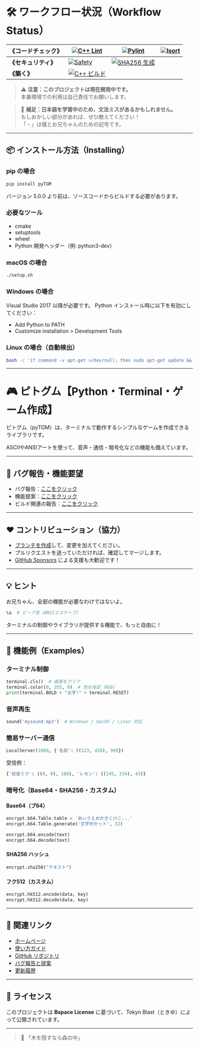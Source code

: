 # 🛠️ ワークフロー状況（Workflow Status）

<!-- Eventually, will be |linting|security|築く|です -->

| **《コードチェック》** | [![C++ Lint](https://github.com/TokynBlast/pyTGM/actions/workflows/cpplint.yml/badge.svg)](https://github.com/TokynBlast/pyTGM/actions/workflows/cpplint.yml) | [![Pylint](https://github.com/TokynBlast/pyTGM/actions/workflows/pylint.yml/badge.svg)](https://github.com/TokynBlast/pyTGM/actions/workflows/pylint.yml)                                | [![Isort](https://github.com/TokynBlast/pyTGM/actions/workflows/Isort.yml/badge.svg)](https://github.com/TokynBlast/pyTGM/actions/workflows/Isort.yml) |
| ------------- | ------------------------------------------------------------------------------------------------------------------------------------------------------------- | ---------------------------------------------------------------------------------------------------------------------------------------------------------------------------------------- | ------------------------------------------------------------------------------------------------------------------------------------------------------ |
| **《セキュリティ》**  | [![Safety](https://github.com/TokynBlast/pyTGM/actions/workflows/Saftey.yml/badge.svg)](https://github.com/TokynBlast/pyTGM/actions/workflows/Saftey.yml)     | [![SHA256 生成](https://github.com/TokynBlast/pyTGM/actions/workflows/generate-sha3-hashes.yml/badge.svg)](https://github.com/TokynBlast/pyTGM/actions/workflows/generate-sha3-hashes.yml) |                                                                                                                                                        |
| **《築く》**      | [![C++ ビルド](https://github.com/TokynBlast/pyTGM/actions/workflows/compile.yml/badge.svg)](https://github.com/TokynBlast/pyTGM/actions/workflows/compile.yml)  |                                                                                                                                                                                          |                                                                                                                                                        |

> ⚠️ **注意：このプロジェクトは現在開発中です。**<br>本番環境での利用は自己責任でお願いします。

> 🧠 **補足：日本語を学習中のため、文法ミスがあるかもしれません。**<br>もしおかしい部分があれば、ぜひ教えてください！<br>「・」は僕とお兄ちゃんのための記号です。

---

## 📦 インストール方法（Installing）

### pip の場合

```sh
pip install pyTGM
```

バージョン 5.0.0 より前は、ソースコードからビルドする必要があります。

### 必要なツール

* cmake
* setuptools
* wheel
* Python 開発ヘッダー（例: python3-dev）

### macOS の場合

```sh
./setup.sh
```

### Windows の場合

Visual Studio 2017 以降が必要です。
Python インストール時に以下を有効にしてください：

* Add Python to PATH
* Customize installation > Development Tools

### Linux の場合（自動検出）

```sh
bash -c 'if command -v apt-get >/dev/null; then sudo apt-get update && sudo apt-get install -y python3-dev elif command -v dnf >/dev/null; then sudo dnf install -y python3-devel elif command -v pacman >/dev/null; then sudo pacman -Sy --noconfirm python elif command -v zypper >/dev/null; then sudo zypper install -y python3-devel elif command -v brew >/dev/null; then brew install python elif command -v pkg >/dev/null; then sudo pkg install -y python elif command -v emerge >/dev/null; then sudo emerge --ask dev-lang/python elif command -v apk >/dev/null; then sudo apk add --no-cache python3-dev else echo "対応していないパッケージマネージャです。Python 開発ヘッダーを手動でインストールしてください。"; exit 1; fi'
```

---

# 🎮 ピトグム【Python・Terminal・ゲーム作成】

ピトグム（pyTGM）は、ターミナルで動作するシンプルなゲームを作成できるライブラリです。

ASCIIやANSIアートを使って、音声・通信・暗号化などの機能も備えています。

---

## 🐞 バグ報告・機能要望

* バグ報告：[ここをクリック](https://github.com/TokynBlast/pyTGM/issues/new?assignees=&labels=&projects=&template=bug_report.md&title=)
* 機能提案：[ここをクリック](https://github.com/TokynBlast/pyTGM/issues/new?assignees=&labels=&projects=&template=feature_request.md&title=)
* ビルド関連の報告：[ここをクリック](https://github.com/TokynBlast/pyTGM/issues/new?template=compile_report.md)

---

## ❤️ コントリビューション（協力）

* [ブランチを作成](https://github.com/TokynBlast/pyTGM/branches)して、変更を加えてください。
* プルリクエストを送っていただければ、確認してマージします。
* [GitHub Sponsors](https://github.com/sponsors/TokynBlast) による支援も大歓迎です！

---

## 💡 ヒント

お兄ちゃん、全部の機能が必要なわけではないよ。

```python
\a  # ビープ音（ANSIエスケープ）
```

ターミナルの制御やライブラリが提供する機能で、もっと自由に！

---

## 🌟 機能例（Examples）

### ターミナル制御

```python
terminal.cls()  # 画面をクリア
terminal.color(0, 255, 0)  # 色を指定（RGB）
print(terminal.BOLD + "太字!" + terminal.RESET)
```

### 音声再生

```python
sound('mysound.mp3')  # Windows / macOS / Linux 対応
```

### 簡易サーバー通信

```python
LocalServer(1080, {'名前': ((123, 456), 99)})
```

受信例：

```python
{'初音ミク': ((0, 0), 100), 'レモン': ((245, 334), 43)}
```

### 暗号化（Base64・SHA256・カスタム）

#### Base64（ブ64）

```python
encrypt.b64.Table.table = 'あいうえおかきくけこ...'
encrypt.b64.Table.generate('文字列セット', 32)

encrypt.b64.encode(text)
encrypt.b64.decode(text)
```

#### SHA256 ハッシュ

```python
encrypt.sha256("テキスト")
```

#### フク512（カスタム）

```python
encrypt.hk512.encode(data, key)
encrypt.hk512.decode(data, key)
```

---

## 🔗 関連リンク

* [ホームページ](https://pyTGM.tokynblast.space/home)
* [使い方ガイド](https://pyTGM.tokynblast.space/documentation/use)
* [GitHub リポジトリ](https://github.com/TokynBlast/pyTGM/tree/main)
* [バグ報告と提案](https://github.com/TokynBlast/pyTGM/issues)
* [更新履歴](https://github.com/TokynBlast/pyTGM/blob/main/CHANGELOG.txt)

---

## 🪪 ライセンス

このプロジェクトは **Bspace License** に基づいて、Tokyn Blast（ときゆ）によって公開されています。

---

> 🌲 「木を隠すなら森の中」
